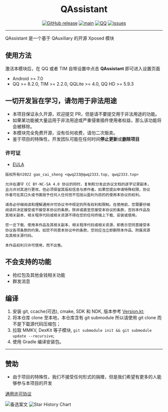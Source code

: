<div align="center">
    <h1> QAssistant </h1>

[![GitHub release](https://img.shields.io/github/release/Suan-Nai6/QAssistant.svg)](https://github.com/Suan-Nai6/QAssistant/releases/latest)
[![main](https://github.com/Suan-Nai6/QAssistant/actions/workflows/push_ci.yml/badge.svg)](https://github.com/Suan-Nai6/QAssistant/actions/workflows/push_ci.yml)
[![QQ](https://img.shields.io/static/v1?label=QQ群&logo=tencentqq&message=Channel&color=0088cc)](http://qm.qq.com/cgi-bin/qm/qr?_wv=1027&k=8YCWH7_npoag0ACznWcJeKMcmXsq69My&authKey=GXk1K0PVBqMIK3waDsu7O5GI4TZo%2FKmoIQW46eow7YFdjnoQsdr6EDIh9JzaMJHM&noverify=0&group_code=828779569)
[![issues](https://img.shields.io/github/issues/Suan-Nai6/QAssistant?logo=github)](https://github.com/Suan-Nai6/QAssistant/issues)

</div>

---

QAssistant 是一个基于 QAuxiliary 的开源 Xposed 模块

## 使用方法

激活本模块后，在 QQ 或者 TIM 自带设置中点击 **QAssistant** 即可进入设置页面

- Android >= 7.0
- QQ >= 8.2.0, TIM >= 2.2.0, QQLite >= 4.0, QQ HD >= 5.9.3

## 一切开发旨在学习，请勿用于非法用途

- 本项目保证永久开源，欢迎提交 PR，但是请不要提交用于非法用途的功能。
- 如果某功能被大量运用于非法用途或严重侵害插件使用者权益，那么该功能将会被移除。
- 本模块完全免费开源，没有任何收费，请勿二次贩卖。
- 鉴于项目的特殊性，开发团队可能在任何时间**停止更新**或**删除项目**

### 许可证

- [EULA](https://github.com/qwq233/License/blob/master/v2/LICENSE.md)

```
版权所有©2022 gao_cai_sheng <qwq233@qwq2333.top, qwq2333.top>

允许在遵守 CC BY-NC-SA 4.0 协议的同时，复制和分发此协议文档的逐字记录副本，
且允许对其进行更改，但必须保留其版权信息与原作者。如果您提出申请特殊权限，协议
作者可在其口头或书面授予任何人任何但不包括以盈利为目的的使用本协议的权利。

请务必仔细阅读和理解通用许可协议书中规定的所有权利和限制。在使用前，您需要仔细
阅读并决定接受或不接受本协议的条款。除非或直至您接受本协议的条款，否则本作品及
其相关副本、相关程序代码或相关资源不得在您的任何终端上下载、安装或使用。

您一旦下载、使用本作品及其相关副本、相关程序代码或相关资源，即表示您同意接受本
协议各项条款的约束。如您不同意本协议中的条款，您则应当立即删除本作品、附属资源
及其相关源代码。

本作品权利只许可使用，而不出售。
```

## 不会支持的功能

- 抢红包及其他金钱相关功能
- 群发消息

## 编译

1. 安装 git, ccache(可选), cmake, SDK 和 NDK, 版本参考 [Version.kt](build-logic/convention/src/main/kotlin/Version.kt);
2. 将本仓库 clone 至本地，本仓库含有 git submodule 所以请使用 git clone 而不是下载源代码压缩包；
3. 拉取 MMKV, DexKit 等子模块, `git submodule init && git submodule update --recursive`;
4. 使用 Gradle 编译安装包。

---

## 赞助

- 由于项目的特殊性，我们不接受任何形式的捐赠，但是我们希望有更多的人能够参与本项目的开发

[通用许可协议](https://github.com/qwq233/License/blob/master/v2/LICENSE.md)

![备选案文](https://repobeats.axiom.co/api/embed/d049a8a977ea00c45646218fdc903d0e8e2ab958.svg)
![Star History Chart](https://api.star-history.com/svg?repos=Suan-Nai6/QAssistant&type=Date)

